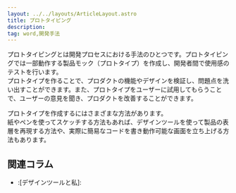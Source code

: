 ```yaml
---
layout: ../../layouts/ArticleLayout.astro
title: プロトタイピング
description:
tag: word,開発手法
---
```


プロトタイピングとは開発プロセスにおける手法のひとつです。プロトタイピングでは一部動作する製品モック（プロトタイプ）を作成し、開発者間で使用感のテストを行います。  
プロトタイプを作ることで、プロダクトの機能やデザインを検証し、問題点を洗い出すことができます。また、プロトタイプをユーザーに試用してもらうことで、ユーザーの意見を聞き、プロダクトを改善することができます。

プロトタイプを作成するにはさまざまな方法があります。  
紙やペンを使ってスケッチする方法もあれば、デザインツールを使って製品の表層を再現する方法や、実際に簡易なコードを書き動作可能な画面を立ち上げる方法もあります。

## 関連コラム

- :[デザインツールと私]:

